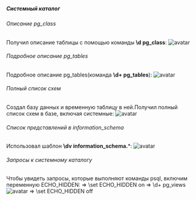 ##### Системный каталог
###### Описание pg_class
Получил описание таблицы с помощью команды **\d pg_class**:
![avatar](https://sun9-23.userapi.com/impg/cL12nCZtjhp1RA8rsdC4lyWnHEsgGEDFgeti5Q/fgOEgcganS8.jpg?size=504x580&quality=96&sign=7aed6e602a1397878119b5453b206176&type=album)
###### Подробное описание pg_tables
Подробное описание pg_tables(команда **\d+ pg_tables**):
![avatar](https://sun9-48.userapi.com/impg/2UxncSnu0ny9C0Sl1Lt4SAXOoQhhrDTc0pFApA/xvhToPaPBDs.jpg?size=589x382&quality=96&sign=56f241eef0e1ba41261a5e8a716ccfda&type=album)
###### Полный список схем
Создал базу данных и временную таблицу в ней.Получил полный список схем в базе, включая системные:
![avatar](https://sun9-48.userapi.com/impg/SPpkVB7wqE4Q6f8rWtgFcizYAwnXoW5Y24il9w/-G1n3hx0sEI.jpg?size=537x469&quality=96&sign=53ef66b788704f68ed63e41543ed4d8e&type=album)
###### Список представлений в information_schema
Использовал шаблон **\dv information_schema.***:
![avatar](https://sun9-28.userapi.com/impg/oMCAUy86NXzudo7Asfgq74NRTtjauPjos18y1Q/V1yVH_4vNGg.jpg?size=559x562&quality=96&sign=ed4d4e568a519946ede0ba00d82a45d7&type=album)
######  Запросы к системному каталогу
Чтобы увидеть запросы, которые выполняют команды psql, включим переменную ECHO_HIDDEN:
=> \set ECHO_HIDDEN on
=> \d+ pg_views
![avatar](https://sun9-69.userapi.com/impg/inwqEBGxlyfqgbCSl8lAAd5jaXcMHhvQ7cMaZw/PQrhxWlRfpk.jpg?size=660x565&quality=96&sign=f30d2937050bf32fa0e82cdfc2696780&type=album)
=> \set ECHO_HIDDEN off

